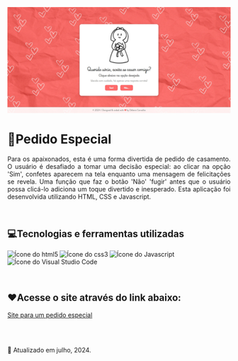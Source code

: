 <p align="center">
  <img loading="lazy" src="img/capa-projetoPedidoCasal.jpeg"  width="600" height="auto"  alt="Capa do projeto 'Pedido Especial - casamento'"/>
</p>

<h1>💍Pedido Especial</h1>
<p align="justify"> 
  Para os apaixonados, esta é uma forma divertida de pedido de casamento. O usuário é desafiado a tomar uma decisão especial: ao clicar na opção 'Sim', confetes aparecem na tela enquanto uma mensagem de felicitações se revela. Uma função que faz o botão 'Não' 'fugir' antes que o usuário possa clicá-lo adiciona um toque divertido e inesperado. Esta aplicação foi desenvolvida utilizando HTML, CSS e Javascript.
</p><br>

<h2>💻Tecnologias e ferramentas utilizadas</h2>
<p>
  <img loading="lazy" src="https://cdn.jsdelivr.net/gh/devicons/devicon@latest/icons/html5/html5-original.svg" width="40" height="40" alt="Ícone do html5"/> 
  <img loading="lazy" src="https://cdn.jsdelivr.net/gh/devicons/devicon@latest/icons/css3/css3-original.svg" width="40" height="40" alt="Ícone do css3"/> 
  <img loading="lazy" src="https://cdn.jsdelivr.net/gh/devicons/devicon@latest/icons/javascript/javascript-original.svg" width="40" height="40" alt="Ícone do Javascript"/>   
  <img loading="lazy" src="https://cdn.jsdelivr.net/gh/devicons/devicon@latest/icons/vscode/vscode-original.svg" width="40" height="40" alt="Ícone do Visual Studio Code"/>        
</p><br>

<h2>❤️Acesse o site através do link abaixo:</h2>
<a href="https://debora-carvalho.github.io/pedidoCasal/" target="_blank">Site para um pedido especial</a>

<br><br><p>📆 Atualizado em julho, 2024.</p><br>

